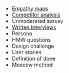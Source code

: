 * [Empathy maps](https://git.fhict.nl/I476087/internship_berariah_s5_2023/-/wikis/Empathy-maps)
* [Competitor analysis](uploads/a3019242800c2579242d30e0e4611f26/Denisa_Coteanu_BerariaH_CompetitorAnalysis.pdf)
* Unmoderated survey
* [Written Interviews](https://git.fhict.nl/I476087/internship_berariah_s5_2023/-/wikis/Written-Interviews)
* Persona
* HMW questions
* Design challenge
* User stories
* Definition of done
* Moscow method